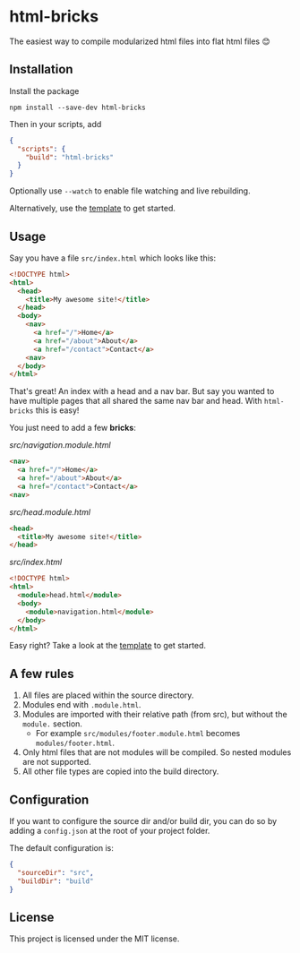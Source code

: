 # html-bricks

The easiest way to compile modularized html files into flat html files 😊

## Installation

Install the package

`npm install --save-dev html-bricks`

Then in your scripts, add

```json
{
  "scripts": {
    "build": "html-bricks"
  }
}
```

Optionally use `--watch` to enable file watching and live rebuilding.

Alternatively, use the [template](https://github.com/gustavgb/html-bricks-template) to get started.

## Usage

Say you have a file `src/index.html` which looks like this:

```html
<!DOCTYPE html>
<html>
  <head>
    <title>My awesome site!</title>
  </head>
  <body>
    <nav>
      <a href="/">Home</a>
      <a href="/about">About</a>
      <a href="/contact">Contact</a>
    <nav>
  </body>
</html>
```

That's great! An index with a head and a nav bar. But say you wanted to have multiple pages that all shared the same nav bar and head. With `html-bricks` this is easy!

You just need to add a few **bricks**:

*src/navigation.module.html*
```html
<nav>
  <a href="/">Home</a>
  <a href="/about">About</a>
  <a href="/contact">Contact</a>
<nav>
```

*src/head.module.html*
```html
<head>
  <title>My awesome site!</title>
</head>
```

*src/index.html*
```html
<!DOCTYPE html>
<html>
  <module>head.html</module>
  <body>
    <module>navigation.html</module>
  </body>
</html>
```

Easy right? Take a look at the [template](https://github/com/gustavgb/html-bricks-template) to get started.

## A few rules

1. All files are placed within the source directory.
2. Modules end with `.module.html`.
3. Modules are imported with their relative path (from src), but without the `module.` section.
   - For example `src/modules/footer.module.html` becomes `modules/footer.html`.
4. Only html files that are not modules will be compiled. So nested modules are not supported.
5. All other file types are copied into the build directory.

## Configuration

If you want to configure the source dir and/or build dir, you can do so by adding a `config.json` at the root of your project folder.

The default configuration is:

```json
{
  "sourceDir": "src",
  "buildDir": "build"
}
```

## License

This project is licensed under the MIT license.

